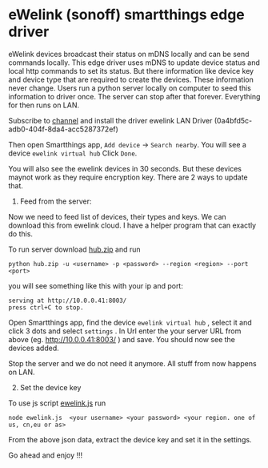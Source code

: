 # eWelink (sonoff) smartthings edge driver

eWelink devices broadcast their status on mDNS locally and can be send commands locally. This edge driver uses mDNS to update device status and local http commands to set its status.
But there information like device key and device type that are required to create the devices. These information never change. Users run a python server locally on computer to seed this information to driver once. The server can stop after that forever.
Everything for then runs on LAN.

Subscribe to [channel](https://bestow-regional.api.smartthings.com/invite/kVM5wOVZvQl5) and install the driver ewelink LAN Driver (0a4bfd5c-adb0-404f-8da4-acc5287372ef)

Then open Smartthings app, ```Add device``` -> ```Search nearby```. You will see a device ```ewelink virtual hub``` Click ```Done```.

You will also see the ewelink devices in 30 seconds. But these devices maynot work as they require encryption key. There are 2 ways to update that.

1. Feed from the server:

Now we need to feed list of devices, their types and keys. We can download this from ewelink cloud. I have a helper program that can exactly do this.

To run server download [hub.zip](https://github.com/bogusfocused/sonoff-edge/blob/main/hub.zip) and run
```
python hub.zip -u <username> -p <password> --region <region> --port <port>
```
you will see something like this with your ip and port:
```
serving at http://10.0.0.41:8003/
press ctrl+C to stop.

```

Open Smartthings app, find the device ```ewelink virtual hub``` , select it and click 3 dots and select ```settings``` . In Url enter the your server URL from above (eg. http://10.0.0.41:8003/ ) and save. You should now see the devices added. 

Stop the server and we do not need it anymore. All stuff from now happens on LAN.

2. Set the device key

To use js script [ewelink.js](https://github.com/bogusfocused/sonoff-edge/blob/main/hub/ewelink.js) run
```
node ewelink.js  <your username> <your password> <your region. one of us, cn,eu or as>
```
From the above json data, extract the device key and set it in the settings.

Go ahead and enjoy !!!


